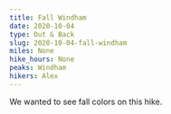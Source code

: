 ```yaml
---
title: Fall Windham
date: 2020-10-04
type: Out & Back
slug: 2020-10-04-fall-windham
miles: None
hike_hours: None
peaks: Windham
hikers: Alex
---
```


We wanted to see fall colors on this hike.
